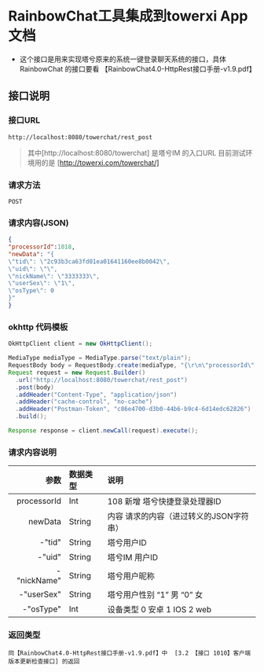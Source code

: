 # RainbowChat工具集成到towerxi App 文档

- 这个接口是用来实现塔兮原来的系统一键登录聊天系统的接口，具体RainbowChat 的接口要看 【RainbowChat4.0-HttpRest接口手册-v1.9.pdf】

## 接口说明

### 接口URL

    http://localhost:8080/towerchat/rest_post

> 其中[http://localhost:8080/towerchat] 是塔兮IM 的入口URL 目前测试环境用的是 [http://towerxi.com/towerchat/]

### 请求方法

    POST

### 请求内容(JSON)

```JSON
{
"processorId":1018,
"newData": "{
\"tid\": \"2c93b3ca63fd01ea01641160ee8b0042\", 
\"uid\": \"\", 
\"nickName\": \"3333333\",
\"userSex\": \"1\",
\"osType\": 0
}"
}
```

### okhttp 代码模板

```JAVA
OkHttpClient client = new OkHttpClient();

MediaType mediaType = MediaType.parse("text/plain");
RequestBody body = RequestBody.create(mediaType, "{\r\n\"processorId\":1018,\r\n\"newData\": \"{\r\n\\\"tid\\\": \\\"2c93b3ca63fd01ea01641160ee8b0042\\\", \r\n\\\"uid\\\": \\\"\\\", \r\n\\\"nickName\\\": \\\"3333333\\\",\r\n\\\"userSex\\\": \\\"1\\\",\r\n\\\"osType\\\": 0\r\n}\"\r\n}");
Request request = new Request.Builder()
  .url("http://localhost:8080/towerchat/rest_post")
  .post(body)
  .addHeader("Content-Type", "application/json")
  .addHeader("cache-control", "no-cache")
  .addHeader("Postman-Token", "c86e4700-d3b0-44b6-b9c4-6d14edc62826")
  .build();

Response response = client.newCall(request).execute();
```

### 请求内容说明

|参数|数据类型|说明|
|---:|:---|:---|
|processorId|Int| 108 新增 塔兮快捷登录处理器ID|
|newData|String|内容 请求的内容（进过转义的JSON字符串）|
|-"tid"|String|塔兮用户ID|
|-"uid"|String|塔兮IM 用户ID|
|-"nickName"|String|塔兮用户昵称|
|-"userSex"|String|塔兮用户性别 “1” 男 “0” 女|
|-"osType"|Int|设备类型 0 安卓 1 IOS 2 web|

### 返回类型

    同【RainbowChat4.0-HttpRest接口手册-v1.9.pdf】中  [3.2 【接口 1010】客户端版本更新检查接口] 的返回